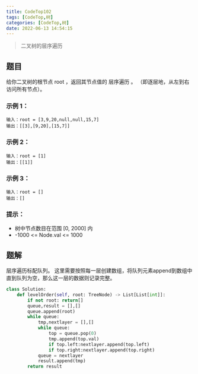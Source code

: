 ```yaml
---
title: CodeTop102
tags: [CodeTop,树]
categories: [CodeTop,树]
date: 2022-06-13 14:54:15
---
```


> 二叉树的层序遍历

## 题目
给你二叉树的根节点 root ，返回其节点值的 层序遍历 。 （即逐层地，从左到右访问所有节点）。


### 示例 1：

```
输入：root = [3,9,20,null,null,15,7]
输出：[[3],[9,20],[15,7]]
```

### 示例 2：

```
输入：root = [1]
输出：[[1]]
```
### 示例 3：

```
输入：root = []
输出：[]
```
### 提示：

- 树中节点数目在范围 [0, 2000] 内
- -1000 <= Node.val <= 1000

## 题解

层序遍历标配队列。
这里需要按照每一层创建数组，将队列元素append到数组中直到队列为空，那么这一层的数据则记录完整。

```python
class Solution:
    def levelOrder(self, root: TreeNode) -> List[List[int]]:
        if not root: return[]
        queue,result = [],[]
        queue.append(root)
        while queue:
            tmp,nextlayer = [],[]
            while queue:
                top = queue.pop(0)
                tmp.append(top.val)
                if top.left:nextlayer.append(top.left)
                if top.right:nextlayer.append(top.right)
            queue = nextlayer
            result.append(tmp)
        return result
```

